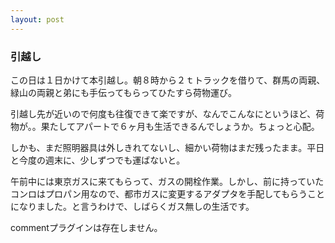 ```yaml
---
layout: post
---
```

<h3>引越し</h3>
<p>この日は１日かけて本引越し。朝８時から２ｔトラックを借りて、群馬の両親、緑山の両親と弟にも手伝ってもらってひたすら荷物運び。</p>
<p>引越し先が近いので何度も往復できて楽ですが、なんでこんなにというほど、荷物が。。果たしてアパートで６ヶ月も生活できるんでしょうか。ちょっと心配。</p>
<p>しかも、まだ照明器具は外しきれてないし、細かい荷物はまだ残ったまま。平日と今度の週末に、少しずつでも運ばないと。</p>
<p>午前中には東京ガスに来てもらって、ガスの開栓作業。しかし、前に持っていたコンロはプロパン用なので、都市ガスに変更するアダプタを手配してもらうことになりました。と言うわけで、しばらくガス無しの生活です。</p>
<p><span class="error">commentプラグインは存在しません。</span> </p>
